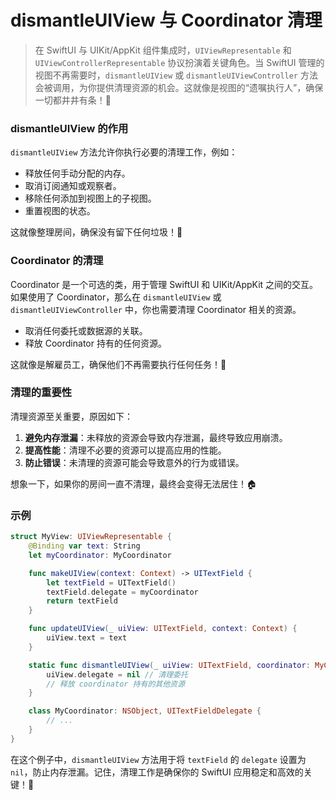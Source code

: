 ﻿# dismantleUIView 与 Coordinator 清理

> 在 SwiftUI 与 UIKit/AppKit 组件集成时，`UIViewRepresentable` 和 `UIViewControllerRepresentable` 协议扮演着关键角色。当 SwiftUI 管理的视图不再需要时，`dismantleUIView` 或 `dismantleUIViewController` 方法会被调用，为你提供清理资源的机会。这就像是视图的“遗嘱执行人”，确保一切都井井有条！🎉

### dismantleUIView 的作用

`dismantleUIView` 方法允许你执行必要的清理工作，例如：

*   释放任何手动分配的内存。
*   取消订阅通知或观察者。
*   移除任何添加到视图上的子视图。
*   重置视图的状态。

这就像整理房间，确保没有留下任何垃圾！🧹

### Coordinator 的清理

Coordinator 是一个可选的类，用于管理 SwiftUI 和 UIKit/AppKit 之间的交互。如果使用了 Coordinator，那么在 `dismantleUIView` 或 `dismantleUIViewController` 中，你也需要清理 Coordinator 相关的资源。

*   取消任何委托或数据源的关联。
*   释放 Coordinator 持有的任何资源。

这就像是解雇员工，确保他们不再需要执行任何任务！💼

### 清理的重要性

清理资源至关重要，原因如下：

1.  **避免内存泄漏**：未释放的资源会导致内存泄漏，最终导致应用崩溃。
2.  **提高性能**：清理不必要的资源可以提高应用的性能。
3.  **防止错误**：未清理的资源可能会导致意外的行为或错误。

想象一下，如果你的房间一直不清理，最终会变得无法居住！🏠

### 示例

```swift
struct MyView: UIViewRepresentable {
    @Binding var text: String
    let myCoordinator: MyCoordinator

    func makeUIView(context: Context) -> UITextField {
        let textField = UITextField()
        textField.delegate = myCoordinator
        return textField
    }

    func updateUIView(_ uiView: UITextField, context: Context) {
        uiView.text = text
    }

    static func dismantleUIView(_ uiView: UITextField, coordinator: MyCoordinator) {
        uiView.delegate = nil // 清理委托
        // 释放 coordinator 持有的其他资源
    }

    class MyCoordinator: NSObject, UITextFieldDelegate {
        // ...
    }
}
```

在这个例子中，`dismantleUIView` 方法用于将 `textField` 的 `delegate` 设置为 `nil`，防止内存泄漏。记住，清理工作是确保你的 SwiftUI 应用稳定和高效的关键！🚀


